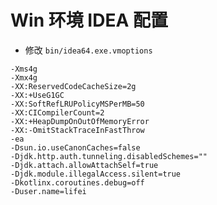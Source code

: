# Win 环境 IDEA 配置

- 修改 `bin/idea64.exe.vmoptions`

```properties
-Xms4g
-Xmx4g
-XX:ReservedCodeCacheSize=2g
-XX:+UseG1GC
-XX:SoftRefLRUPolicyMSPerMB=50
-XX:CICompilerCount=2
-XX:+HeapDumpOnOutOfMemoryError
-XX:-OmitStackTraceInFastThrow
-ea
-Dsun.io.useCanonCaches=false
-Djdk.http.auth.tunneling.disabledSchemes=""
-Djdk.attach.allowAttachSelf=true
-Djdk.module.illegalAccess.silent=true
-Dkotlinx.coroutines.debug=off
-Duser.name=lifei
```
